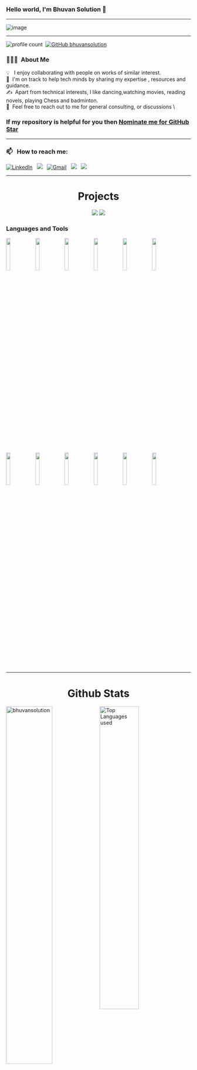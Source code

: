 ### Hello world, I'm Bhuvan Solution  👋 

-----

<p align="center">
 
![image](https://user-images.githubusercontent.com/61057666/169029838-74df663d-2e62-4d77-bdff-b43f7d63f00f.png)

</p>

-----

![profile count](https://komarev.com/ghpvc/?username=bhuvansolution&color=red)&nbsp;
[![GitHub bhuvansolution](https://img.shields.io/github/followers/bhuvansolution?label=follow&style=social)](https://github.com/bhuvansolution)&nbsp;
### 👨🏻‍💻 &nbsp;About Me

💡 &nbsp; I enjoy collaborating with people on works of similar interest.\
🌱 &nbsp;I'm on track to help tech minds by sharing my expertise , resources and guidance.\
✍️ &nbsp;Apart from technical interests, I like dancing,watching movies, reading novels, playing Chess and badminton.\
💬 &nbsp;Feel free to reach out to me for general consulting, or discussions \

### If my repository is helpful for you then [Nominate me for GitHub Star](https://stars.github.com/nominate/)

-----
### 📫 &nbsp; How to reach me:



<a href="https://www.linkedin.com/in/avinash-singh-071b79175/"><img alt="LinkedIn" src="https://img.shields.io/badge/linkedin%20-%230077B5.svg?&style=flat&logo=linkedin&logoColor=white"/></a> &nbsp;
<a href="https://instagram.com/bhuvansolution/"><img src="https://img.shields.io/badge/-@bhuvansolution-E4405F?style=flat&logo=Instagram&logoColor=white"/></a> &nbsp;
<a href="mailto:bhuvansolution99@gmail.com"><img alt="Gmail" src="https://img.shields.io/badge/Gmail-D14836?style=flat&logo=gmail&logoColor=white" /></a> &nbsp;
<a href="https://www.hackerrank.com/bhuvansolution99"><img src="https://img.shields.io/badge/-HackerRank-E4405F?style=flat&logo=HackerRank&logoColor=white"/></a> &nbsp;
<a href="https://leetcode.com/bhuvansolution99/"><img src="https://img.shields.io/badge/-LeetCode-E4405F?style=flat&logo=LeetCode&logoColor=white"/></a> &nbsp;

-----  

<h1 align="center">Projects</h1>

</div>
<div  align="center">
 
<a href="https://avinash201199.github.io/Avinash-Singh/"><img src="https://github-readme-stats.vercel.app/api/pin/?username=bhuvansolution&repo=indorack&show_icons=true&theme=great-gatsby" ></a>
<a href="https://avinash201199.github.io/Avinash-Singh/"><img src="https://github-readme-stats.vercel.app/api/pin/?username=bhuvansolution&repo=App-PrediksiEmas&show_icons=true&theme=great-gatsby" ></a>

</div>



### Languages and Tools

<p>
 
 
 <code><img width="15%" src="https://www.vectorlogo.zone/logos/w3_html5/w3_html5-ar21.svg"></code>
 <code><img width="15%" src="https://www.vectorlogo.zone/logos/w3_css/w3_css-ar21.svg"></code>
  <code><img width="15%" src="https://www.vectorlogo.zone/logos/php/php-ar21.svg"></code>
  <code><img width="15%" src="https://www.vectorlogo.zone/logos/javascript/javascript-horizontal.svg"></code>
  <code><img width="15%" src="https://www.vectorlogo.zone/logos/getbootstrap/getbootstrap-ar21.svg"></code>
   <code><img width="15%" src="https://www.vectorlogo.zone/logos/tailwindcss/tailwindcss-ar21.svg"></code>
  <code><img width="15%" src="https://www.vectorlogo.zone/logos/mysql/mysql-ar21.svg"></code>
    <code><img width="15%" src="https://www.vectorlogo.zone/logos/postgresql/postgresql-ar21.svg"></code>
    <code><img width="15%" src="https://www.vectorlogo.zone/logos/phpmyadmin/phpmyadmin-ar21.svg"></code>
  <code><img width="15%" src="https://www.vectorlogo.zone/logos/git-scm/git-scm-ar21.svg"></code>
   <code><img width="15%" src="https://www.vectorlogo.zone/logos/laravel/laravel-ar21.svg"></code>
     <code><img width="15%" src="https://www.vectorlogo.zone/logos/getpostman/getpostman-ar21.svg"></code>
 
 
 -----
  
</p>



<h1 align="center">Github Stats</h1>



 
<img align="left" alt="bhuvansolution" src="https://github-readme-stats.vercel.app/api?username=bhuvansolution&&show_icons=true&theme=dark" width="50%" />
<img alt="Top Languages used" src="https://github-readme-stats.vercel.app/api/top-langs/?username=bhuvansolution&layout=compact&theme=dark" width="46%" />
<br>


